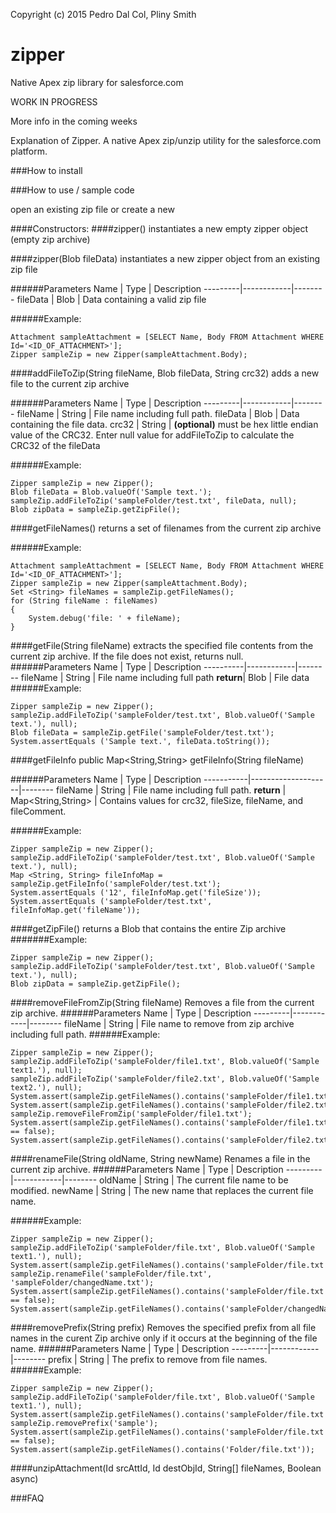Copyright (c) 2015 Pedro Dal Col, Pliny Smith


# zipper
Native Apex zip library
for salesforce.com

WORK IN PROGRESS

More info in the coming weeks

Explanation of Zipper.
A native Apex zip/unzip utility for the salesforce.com platform.

###How to install


###How to use / sample code

open an existing zip file or create a new

####Constructors:
####zipper()
instantiates a new empty zipper object (empty zip archive)

####zipper(Blob fileData)
instantiates a new zipper object from an existing zip file

######Parameters
Name     |    Type    |     Description
---------|------------|--------
fileData | Blob       |  Data containing a valid zip file

######Example:
```Apex
Attachment sampleAttachment = [SELECT Name, Body FROM Attachment WHERE Id='<ID_OF_ATTACHMENT>'];
Zipper sampleZip = new Zipper(sampleAttachment.Body);
```

####addFileToZip(String fileName, Blob fileData, String crc32)
adds a new file to the current zip archive

######Parameters
Name     |    Type    |     Description
---------|------------|--------
fileName | String     | File name including full path.
fileData | Blob       |  Data containing the file data. 
crc32    | String     |  **(optional)**  must be hex little endian value of the CRC32.  Enter null value for addFileToZip to calculate the CRC32 of the fileData

######Example:
```Apex
Zipper sampleZip = new Zipper();
Blob fileData = Blob.valueOf('Sample text.');
sampleZip.addFileToZip('sampleFolder/test.txt', fileData, null);
Blob zipData = sampleZip.getZipFile();
```


####getFileNames()
returns a set of filenames from the current zip archive

######Example:
```Apex
Attachment sampleAttachment = [SELECT Name, Body FROM Attachment WHERE Id='<ID_OF_ATTACHMENT>'];
Zipper sampleZip = new Zipper(sampleAttachment.Body);
Set <String> fileNames = sampleZip.getFileNames();
for (String fileName : fileNames)
{
    System.debug('file: ' + fileName);
}
```

####getFile(String fileName)
extracts the specified file contents from the current zip archive.  If the file does not exist, returns null.
######Parameters
Name      |    Type    |     Description
----------|------------|--------
fileName  | String     |     File name including full path
**return**| Blob       |     File data
######Example:
```Apex
Zipper sampleZip = new Zipper();
sampleZip.addFileToZip('sampleFolder/test.txt', Blob.valueOf('Sample text.'), null);
Blob fileData = sampleZip.getFile('sampleFolder/test.txt');
System.assertEquals ('Sample text.', fileData.toString());
```

####getFileInfo
 public Map<String,String> getFileInfo(String fileName)

######Parameters
Name       |    Type            |     Description
-----------|--------------------|--------
fileName   | String             |  File name including full path.
**return** | Map<String,String> |  Contains values for crc32, fileSize, fileName, and fileComment.

######Example:
```Apex
Zipper sampleZip = new Zipper();
sampleZip.addFileToZip('sampleFolder/test.txt', Blob.valueOf('Sample text.'), null);
Map <String, String> fileInfoMap = sampleZip.getFileInfo('sampleFolder/test.txt');
System.assertEquals ('12', fileInfoMap.get('fileSize'));
System.assertEquals ('sampleFolder/test.txt', fileInfoMap.get('fileName'));
```

####getZipFile()
returns a Blob that contains the entire Zip archive
#######Example:
```Apex
Zipper sampleZip = new Zipper();
sampleZip.addFileToZip('sampleFolder/test.txt', Blob.valueOf('Sample text.'), null);
Blob zipData = sampleZip.getZipFile();
```

####removeFileFromZip(String fileName)
Removes a file from the current zip archive.
######Parameters
Name     |    Type    |     Description
---------|------------|--------
fileName | String     | File name to remove from zip archive including full path.
######Example:
```Apex
Zipper sampleZip = new Zipper();
sampleZip.addFileToZip('sampleFolder/file1.txt', Blob.valueOf('Sample text1.'), null);
sampleZip.addFileToZip('sampleFolder/file2.txt', Blob.valueOf('Sample text2.'), null);
System.assert(sampleZip.getFileNames().contains('sampleFolder/file1.txt'));
System.assert(sampleZip.getFileNames().contains('sampleFolder/file2.txt'));
sampleZip.removeFileFromZip('sampleFolder/file1.txt');
System.assert(sampleZip.getFileNames().contains('sampleFolder/file1.txt') == false);
System.assert(sampleZip.getFileNames().contains('sampleFolder/file2.txt'));
```


####renameFile(String oldName, String newName)
Renames a file in the current zip archive.
######Parameters
Name     |    Type    |     Description
---------|------------|--------
oldName  | String     |  The current file name to be modified.
newName  | String     |  The new name that replaces the current file name.

######Example:
```Apex
Zipper sampleZip = new Zipper();
sampleZip.addFileToZip('sampleFolder/file.txt', Blob.valueOf('Sample text1.'), null);
System.assert(sampleZip.getFileNames().contains('sampleFolder/file.txt'));
sampleZip.renameFile('sampleFolder/file.txt', 'sampleFolder/changedName.txt');
System.assert(sampleZip.getFileNames().contains('sampleFolder/file.txt') == false);
System.assert(sampleZip.getFileNames().contains('sampleFolder/changedName.txt'));
```


####removePrefix(String prefix)
Removes the specified prefix from all file names in the curent Zip archive only if it occurs at the beginning of the file name.
######Parameters
Name     |    Type    |     Description
---------|------------|--------
prefix   |   String   |  The prefix to remove from file names.
######Example:
```Apex
Zipper sampleZip = new Zipper();
sampleZip.addFileToZip('sampleFolder/file.txt', Blob.valueOf('Sample text1.'), null);
System.assert(sampleZip.getFileNames().contains('sampleFolder/file.txt'));
sampleZip.removePrefix('sample');
System.assert(sampleZip.getFileNames().contains('sampleFolder/file.txt') == false);
System.assert(sampleZip.getFileNames().contains('Folder/file.txt'));
```


####unzipAttachment(Id srcAttId, Id destObjId, String[] fileNames, Boolean async)



###FAQ